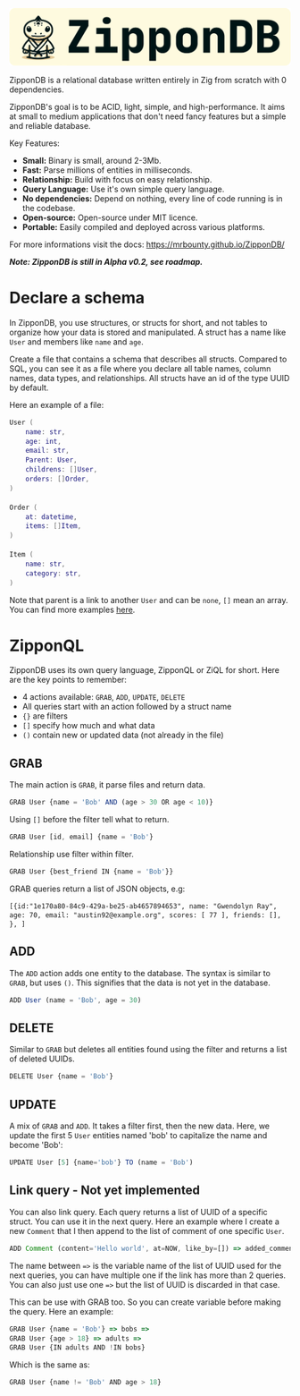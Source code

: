 ![alt text](https://github.com/MrBounty/ZipponDB/blob/main/docs/images/banner.png)

ZipponDB is a relational database written entirely in Zig from scratch with 0 dependencies.

ZipponDB's goal is to be ACID, light, simple, and high-performance. It aims at small to medium applications that don't need fancy features but a simple and reliable database.

Key Features:

* **Small:** Binary is small, around 2-3Mb.
* **Fast:** Parse millions of entities in milliseconds.
* **Relationship:** Build with focus on easy relationship.
* **Query Language:** Use it's own simple query language.
* **No dependencies:** Depend on nothing, every line of code running is in the codebase.
* **Open-source:** Open-source under MIT licence.
* **Portable:** Easily compiled and deployed across various platforms.

For more informations visit the docs: https://mrbounty.github.io/ZipponDB/

***Note: ZipponDB is still in Alpha v0.2, see roadmap.***

# Declare a schema

In ZipponDB, you use structures, or structs for short, and not tables to organize how your data is stored and manipulated. A struct has a name like `User` and members like `name` and `age`.

Create a file that contains a schema that describes all structs. Compared to SQL, you can see it as a file where you declare all table names, column names, data types, and relationships. 
All structs have an id of the type UUID by default.

Here an example of a file:
```lua
User (
    name: str,
    age: int,
    email: str,
    Parent: User,
    childrens: []User,
    orders: []Order,
)

Order (
    at: datetime,
    items: []Item,
)

Item (
    name: str,
    category: str,
)
```

Note that parent is a link to another `User` and can be `none`, `[]` mean an array. You can find more examples [here](https://github.com/MrBounty/ZipponDB/tree/main/schema).

# ZipponQL

ZipponDB uses its own query language, ZipponQL or ZiQL for short. Here are the key points to remember:
- 4 actions available: `GRAB`, `ADD`, `UPDATE`, `DELETE`
- All queries start with an action followed by a struct name
- `{}` are filters
- `[]` specify how much and what data
- `()` contain new or updated data (not already in the file)

## GRAB

The main action is `GRAB`, it parse files and return data.  
```js
GRAB User {name = 'Bob' AND (age > 30 OR age < 10)}
```

Using `[]` before the filter tell what to return.  
```js
GRAB User [id, email] {name = 'Bob'}
```

Relationship use filter within filter.
```js
GRAB User {best_friend IN {name = 'Bob'}}
```

GRAB queries return a list of JSON objects, e.g:
```
[{id:"1e170a80-84c9-429a-be25-ab4657894653", name: "Gwendolyn Ray", age: 70, email: "austin92@example.org", scores: [ 77 ], friends: [], }, ]
```

## ADD

The `ADD` action adds one entity to the database. The syntax is similar to `GRAB`, but uses `()`. This signifies that the data is not yet in the database.
```js
ADD User (name = 'Bob', age = 30)
```

## DELETE

Similar to `GRAB` but deletes all entities found using the filter and returns a list of deleted UUIDs.
```js
DELETE User {name = 'Bob'}
```

## UPDATE

A mix of `GRAB` and `ADD`. It takes a filter first, then the new data.
Here, we update the first 5 `User` entities named 'bob' to capitalize the name and become 'Bob':
```js
UPDATE User [5] {name='bob'} TO (name = 'Bob')
```

## Link query - Not yet implemented

You can also link query. Each query returns a list of UUID of a specific struct. You can use it in the next query.
Here an example where I create a new `Comment` that I then append to the list of comment of one specific `User`.
```js
ADD Comment (content='Hello world', at=NOW, like_by=[]) => added_comment => UPDATE User {id = '000'} TO (comments APPEND added_comment)
```

The name between `=>` is the variable name of the list of UUID used for the next queries, you can have multiple one if the link has more than 2 queries.
You can also just use one `=>` but the list of UUID is discarded in that case.

This can be use with GRAB too. So you can create variable before making the query. Here an example:
```js
GRAB User {name = 'Bob'} => bobs =>
GRAB User {age > 18} => adults =>
GRAB User {IN adults AND !IN bobs}
```

Which is the same as:
```js
GRAB User {name != 'Bob' AND age > 18}
```

